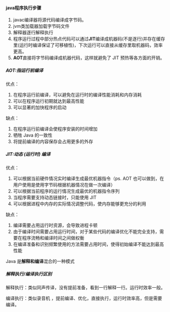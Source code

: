 #### java程序执行步骤

1. javac编译器将源代码编译成字节码。
2. jvm类加载器加载字节码文件
3. 解释器逐行解释执行
4. 程序运行过程中部分热点代码可以通过**JIT**编译成机器码(不是逐行)并存在缓存里(运行时编译保证了可移植性)，下次运行可以直接从缓存里取机器码，效率更高。
5. **AOT**直接将字节码编译成机器代码，这样就避免了 JIT 预热等各方面的开销。

##### AOT:指运行前编译

优点：

1. 在程序运行前编译，可以避免在运行时的编译性能消耗和内存消耗
2. 可以在程序运行初期就达到最高性能
3. 可以显著的加快程序的启动

缺点：

1. 在程序运行前编译会使程序安装的时间增加
2. 牺牲 Java 的一致性
3. 将提前编译的内容保存会占用更多的外存

##### JIT:动态 (运行时) 编译

优点：

1. 可以根据当前硬件情况实时编译生成最优机器指令（ps. AOT 也可以做到，在用户使用是使用字节码根据机器情况在做一次编译）
2. 可以根据当前程序的运行情况生成最优的机器指令序列
3. 当程序需要支持动态链接时，只能使用 JIT
4. 可以根据进程中内存的实际情况调整代码，使内存能够更充分的利用

缺点：

1. 编译需要占用运行时资源，会导致进程卡顿
2. 由于编译时间需要占用运行时间，对于某些代码的编译优化不能完全支持，需要在程序流畅和编译时间之间做权衡
3. 在编译准备和识别频繁使用的方法需要占用时间，使得初始编译不能达到最高性能

Java 是**解释和编译**混合的一种模式

##### 解释执行/编译执行区别

解释执行：类似同声传译，没有提前准备，看到一行解释一行。运行时效率一般。

编译执行：类似录音机 ，提前编译、优化，直接执行，运行时效率高，但是需要编译。